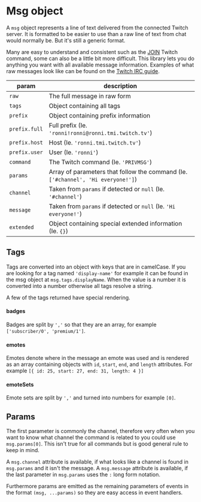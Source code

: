 # Msg object

A `msg` object represents a line of text delivered from the connected Twitch server. It is formatted to be easier to use than a raw line of text from chat would normally be. But it's still a generic format.

Many are easy to understand and consistent such as the [JOIN](https://dev.twitch.tv/docs/irc/chat-rooms/#join-twitch-chat-rooms) Twitch command, some can also be a little bit more difficult. This library lets you do anything you want with all available message information. Examples of what raw messages look like can be found on the [Twitch IRC guide](https://dev.twitch.tv/docs/irc/guide/).

| param | description |
| - | - |
| `raw` | The full message in raw form |
| `tags` | Object containing all tags |
| `prefix` | Object containing prefix information |
| `prefix.full` | Full prefix (Ie. `'ronni!ronni@ronni.tmi.twitch.tv'`) |
| `prefix.host` | Host (Ie. `'ronni.tmi.twitch.tv'`) |
| `prefix.user` | User (Ie. `'ronni'`) |
| `command` | The Twitch command (Ie. `'PRIVMSG'`) |
| `params` | Array of parameters that follow the command (Ie. `['#channel', 'Hi everyone!']`) |
| `channel` | Taken from `params` if detected or `null` (Ie. `'#channel'`) |
| `message` | Taken from `params` if detected or `null` (Ie. `'Hi everyone!'`) |
| `extended` | Object containing special extended information (Ie. `{}`) |

## Tags

Tags are converted into an object with keys that are in camelCase. If you are looking for a tag named `'display-name'` for example it can be found in the msg object at `msg.tags.displayName`. When the value is a number it is converted into a number otherwise all tags resolve a string.

A few of the tags returned have special rendering.

#### badges

Badges are split by `','` so that they are an array, for example `['subscriber/0', 'premium/1']`.

#### emotes

Emotes denote where in the message an emote was used and is rendered as an array containing objects with `id`, `start`, `end`, and `length` attributes. For example `[{ id: 25, start: 27, end: 31, length: 4 }]`

#### emoteSets

Emote sets are split by `','` and turned into numbers for example `[0]`.

## Params

The first parameter is commonly the channel, therefore very often when you want to know what channel the command is related to you could use `msg.params[0]`. This isn't true for all commands but is good general rule to keep in mind.

A `msg.channel` attribute is available, if what looks like a channel is found in `msg.params` and it isn't the message. A `msg.message` attribute is available, if the last parameter in `msg.params` uses the `:` long form notation.

Furthermore params are emitted as the remaining parameters of events in the format `(msg, ...params)` so they are easy access in event handlers.
